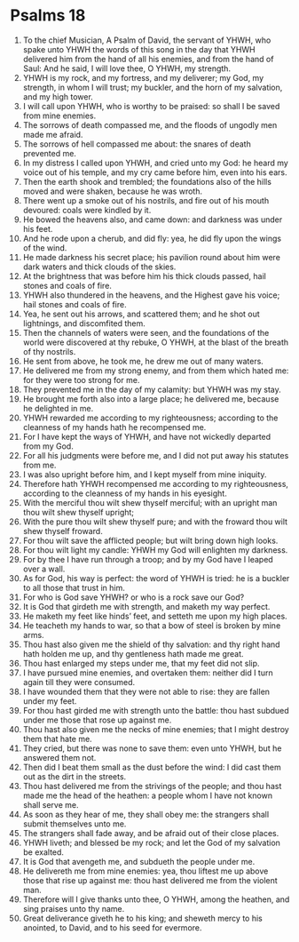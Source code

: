 ﻿# Psalms  18
1. To the chief Musician, A Psalm of David, the servant of YHWH, who spake unto YHWH the words of this song in the day that YHWH delivered him from the hand of all his enemies, and from the hand of Saul: And he said, I will love thee, O YHWH, my strength. 
2. YHWH is my rock, and my fortress, and my deliverer; my God, my strength, in whom I will trust; my buckler, and the horn of my salvation, and my high tower. 
3. I will call upon YHWH, who is worthy to be praised: so shall I be saved from mine enemies. 
4. The sorrows of death compassed me, and the floods of ungodly men made me afraid. 
5. The sorrows of hell compassed me about: the snares of death prevented me. 
6. In my distress I called upon YHWH, and cried unto my God: he heard my voice out of his temple, and my cry came before him, even into his ears. 
7. Then the earth shook and trembled; the foundations also of the hills moved and were shaken, because he was wroth. 
8. There went up a smoke out of his nostrils, and fire out of his mouth devoured: coals were kindled by it. 
9. He bowed the heavens also, and came down: and darkness was under his feet. 
10. And he rode upon a cherub, and did fly: yea, he did fly upon the wings of the wind. 
11. He made darkness his secret place; his pavilion round about him were dark waters and thick clouds of the skies. 
12. At the brightness that was before him his thick clouds passed, hail stones and coals of fire. 
13. YHWH also thundered in the heavens, and the Highest gave his voice; hail stones and coals of fire. 
14. Yea, he sent out his arrows, and scattered them; and he shot out lightnings, and discomfited them. 
15. Then the channels of waters were seen, and the foundations of the world were discovered at thy rebuke, O YHWH, at the blast of the breath of thy nostrils. 
16. He sent from above, he took me, he drew me out of many waters. 
17. He delivered me from my strong enemy, and from them which hated me: for they were too strong for me. 
18. They prevented me in the day of my calamity: but YHWH was my stay. 
19. He brought me forth also into a large place; he delivered me, because he delighted in me. 
20. YHWH rewarded me according to my righteousness; according to the cleanness of my hands hath he recompensed me. 
21. For I have kept the ways of YHWH, and have not wickedly departed from my God. 
22. For all his judgments were before me, and I did not put away his statutes from me. 
23. I was also upright before him, and I kept myself from mine iniquity. 
24. Therefore hath YHWH recompensed me according to my righteousness, according to the cleanness of my hands in his eyesight. 
25. With the merciful thou wilt shew thyself merciful; with an upright man thou wilt shew thyself upright; 
26. With the pure thou wilt shew thyself pure; and with the froward thou wilt shew thyself froward. 
27. For thou wilt save the afflicted people; but wilt bring down high looks. 
28. For thou wilt light my candle: YHWH my God will enlighten my darkness. 
29. For by thee I have run through a troop; and by my God have I leaped over a wall. 
30. As for God, his way is perfect: the word of YHWH is tried: he is a buckler to all those that trust in him. 
31. For who is God save YHWH? or who is a rock save our God? 
32. It is God that girdeth me with strength, and maketh my way perfect. 
33. He maketh my feet like hinds’ feet, and setteth me upon my high places. 
34. He teacheth my hands to war, so that a bow of steel is broken by mine arms. 
35. Thou hast also given me the shield of thy salvation: and thy right hand hath holden me up, and thy gentleness hath made me great. 
36. Thou hast enlarged my steps under me, that my feet did not slip. 
37. I have pursued mine enemies, and overtaken them: neither did I turn again till they were consumed. 
38. I have wounded them that they were not able to rise: they are fallen under my feet. 
39. For thou hast girded me with strength unto the battle: thou hast subdued under me those that rose up against me. 
40. Thou hast also given me the necks of mine enemies; that I might destroy them that hate me. 
41. They cried, but there was none to save them: even unto YHWH, but he answered them not. 
42. Then did I beat them small as the dust before the wind: I did cast them out as the dirt in the streets. 
43. Thou hast delivered me from the strivings of the people; and thou hast made me the head of the heathen: a people whom I have not known shall serve me. 
44. As soon as they hear of me, they shall obey me: the strangers shall submit themselves unto me. 
45. The strangers shall fade away, and be afraid out of their close places. 
46. YHWH liveth; and blessed be my rock; and let the God of my salvation be exalted. 
47. It is God that avengeth me, and subdueth the people under me. 
48. He delivereth me from mine enemies: yea, thou liftest me up above those that rise up against me: thou hast delivered me from the violent man. 
49. Therefore will I give thanks unto thee, O YHWH, among the heathen, and sing praises unto thy name. 
50. Great deliverance giveth he to his king; and sheweth mercy to his anointed, to David, and to his seed for evermore. 
